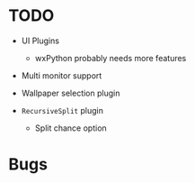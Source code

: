 TODO
===============================================================================
- UI Plugins
    - wxPython probably needs more features

- Multi monitor support
- Wallpaper selection plugin

- `RecursiveSplit` plugin
    - Split chance option

Bugs
===============================================================================
